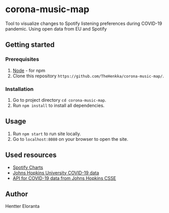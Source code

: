 # corona-music-map

Tool to visualize changes to Spotify listening preferences during COVID-19 pandemic. Using open data from EU and Spotify

## Getting started

### Prerequisites
  
  1. [Node](https://nodejs.org/) - for npm
  2. Clone this repository `https://github.com/TheHenkka/corona-music-map/`.

  ### Installation

  1. Go to project directory `cd corona-music-map`.
  2. Run `npm install` to install all dependencies.

  ## Usage

  1. Run `npm start` to run site locally.
  2. Go to `localhost:8080` on your browser to open the site.
  

  ## Used resources

- [Spotify Charts](https://spotifycharts.com/regional)
- [Johns Hopkins University COVID-19 data](https://github.com/CSSEGISandData/COVID-19)
- [API for COVID-19 data from Johns Hopkins CSSE](https://covid19api.com/)

## Author
Hentter Eloranta